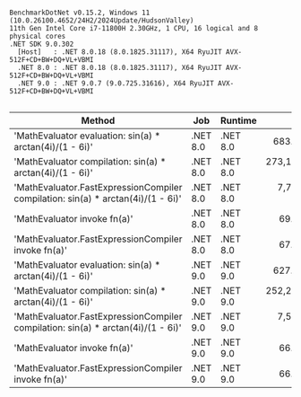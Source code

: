 ```

BenchmarkDotNet v0.15.2, Windows 11 (10.0.26100.4652/24H2/2024Update/HudsonValley)
11th Gen Intel Core i7-11800H 2.30GHz, 1 CPU, 16 logical and 8 physical cores
.NET SDK 9.0.302
  [Host]   : .NET 8.0.18 (8.0.1825.31117), X64 RyuJIT AVX-512F+CD+BW+DQ+VL+VBMI
  .NET 8.0 : .NET 8.0.18 (8.0.1825.31117), X64 RyuJIT AVX-512F+CD+BW+DQ+VL+VBMI
  .NET 9.0 : .NET 9.0.7 (9.0.725.31616), X64 RyuJIT AVX-512F+CD+BW+DQ+VL+VBMI


```
| Method                                                                           | Job      | Runtime  | Mean          | Error        | StdDev       | Gen0   | Gen1   | Allocated |
|--------------------------------------------------------------------------------- |--------- |--------- |--------------:|-------------:|-------------:|-------:|-------:|----------:|
| &#39;MathEvaluator evaluation: sin(a) * arctan(4i)/(1 - 6i)&#39;                         | .NET 8.0 | .NET 8.0 |     683.89 ns |    13.340 ns |    18.260 ns | 0.0458 |      - |     584 B |
| &#39;MathEvaluator compilation: sin(a) * arctan(4i)/(1 - 6i)&#39;                        | .NET 8.0 | .NET 8.0 | 273,185.22 ns | 1,728.166 ns | 1,443.097 ns | 0.4883 |      - |    8913 B |
| &#39;MathEvaluator.FastExpressionCompiler compilation: sin(a) * arctan(4i)/(1 - 6i)&#39; | .NET 8.0 | .NET 8.0 |   7,755.12 ns |    98.794 ns |    87.579 ns | 0.6409 | 0.6104 |    8399 B |
| &#39;MathEvaluator invoke fn(a)&#39;                                                     | .NET 8.0 | .NET 8.0 |      69.42 ns |     0.705 ns |     0.660 ns | 0.0025 |      - |      32 B |
| &#39;MathEvaluator.FastExpressionCompiler invoke fn(a)&#39;                              | .NET 8.0 | .NET 8.0 |      67.20 ns |     1.195 ns |     1.059 ns | 0.0025 |      - |      32 B |
| &#39;MathEvaluator evaluation: sin(a) * arctan(4i)/(1 - 6i)&#39;                         | .NET 9.0 | .NET 9.0 |     627.99 ns |     7.105 ns |     6.646 ns | 0.0458 |      - |     584 B |
| &#39;MathEvaluator compilation: sin(a) * arctan(4i)/(1 - 6i)&#39;                        | .NET 9.0 | .NET 9.0 | 252,219.27 ns | 1,242.116 ns |   969.762 ns | 0.4883 |      - |    8913 B |
| &#39;MathEvaluator.FastExpressionCompiler compilation: sin(a) * arctan(4i)/(1 - 6i)&#39; | .NET 9.0 | .NET 9.0 |   7,592.50 ns |   126.981 ns |   106.034 ns | 0.6714 | 0.6409 |    8432 B |
| &#39;MathEvaluator invoke fn(a)&#39;                                                     | .NET 9.0 | .NET 9.0 |      66.47 ns |     0.431 ns |     0.403 ns | 0.0025 |      - |      32 B |
| &#39;MathEvaluator.FastExpressionCompiler invoke fn(a)&#39;                              | .NET 9.0 | .NET 9.0 |      66.11 ns |     0.731 ns |     0.684 ns | 0.0025 |      - |      32 B |

